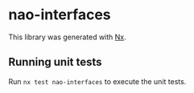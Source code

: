 # nao-interfaces

This library was generated with [Nx](https://nx.dev).

## Running unit tests

Run `nx test nao-interfaces` to execute the unit tests.
